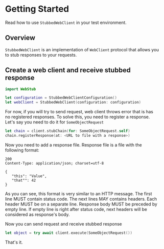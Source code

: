 # Getting Started

Read how to use `StubbedWebClient` in your test environment.

## Overview

``StubbedWebClient`` is an implementation of `WebClient` protocol that allows you to stub responses 
to your requests.

## Create a web client and receive stubbed response 

```swift
import WebStub

let configuration = StubbedWebClientConfiguration()
let webClient = StubbedWebClient(configuration: configuration)
```

For now, if you will try to send request, web client throws error that is has no registered 
responses.  To solve this, you need to register a response. Let's say you need to do it for 
`SomeObjectRequest`

```swift
let chain = client.stubChain(for: SomeObjectRequest.self)
chain.registerResponse(at: <URL to file with a response>)
```

Now you need to add a response file. Response file is a file with the following format:

```
200
Content-Type: application/json; charset=utf-8

{
   "this": "Value",
   "that"": 42
}
```

As you can see, this format is very similar to an HTTP message. The first line MUST contain status 
code. The next lines MAY contains headers. Each header MUST be on a separate line. Response body 
MUST be preceded by empty line. If empty line is right after status code, next headers will be 
considered as response's body.

Now you can send request and receive stubbed response

```swift
let object = try await client.execute(SomeObjectRequest())
```

That's it.
